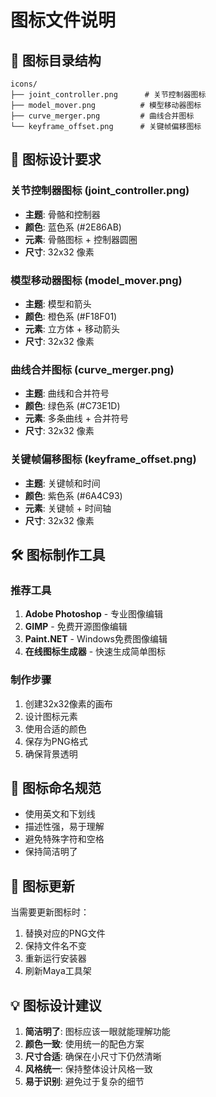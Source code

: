 # 图标文件说明

## 📁 图标目录结构

```
icons/
├── joint_controller.png      # 关节控制器图标
├── model_mover.png          # 模型移动器图标
├── curve_merger.png         # 曲线合并图标
└── keyframe_offset.png      # 关键帧偏移图标
```

## 🎨 图标设计要求

### 关节控制器图标 (joint_controller.png)
- **主题**: 骨骼和控制器
- **颜色**: 蓝色系 (#2E86AB)
- **元素**: 骨骼图标 + 控制器圆圈
- **尺寸**: 32x32 像素

### 模型移动器图标 (model_mover.png)
- **主题**: 模型和箭头
- **颜色**: 橙色系 (#F18F01)
- **元素**: 立方体 + 移动箭头
- **尺寸**: 32x32 像素

### 曲线合并图标 (curve_merger.png)
- **主题**: 曲线和合并符号
- **颜色**: 绿色系 (#C73E1D)
- **元素**: 多条曲线 + 合并符号
- **尺寸**: 32x32 像素

### 关键帧偏移图标 (keyframe_offset.png)
- **主题**: 关键帧和时间
- **颜色**: 紫色系 (#6A4C93)
- **元素**: 关键帧 + 时间轴
- **尺寸**: 32x32 像素

## 🛠️ 图标制作工具

### 推荐工具
1. **Adobe Photoshop** - 专业图像编辑
2. **GIMP** - 免费开源图像编辑
3. **Paint.NET** - Windows免费图像编辑
4. **在线图标生成器** - 快速生成简单图标

### 制作步骤
1. 创建32x32像素的画布
2. 设计图标元素
3. 使用合适的颜色
4. 保存为PNG格式
5. 确保背景透明

## 📝 图标命名规范

- 使用英文和下划线
- 描述性强，易于理解
- 避免特殊字符和空格
- 保持简洁明了

## 🔄 图标更新

当需要更新图标时：
1. 替换对应的PNG文件
2. 保持文件名不变
3. 重新运行安装器
4. 刷新Maya工具架

## 💡 图标设计建议

1. **简洁明了**: 图标应该一眼就能理解功能
2. **颜色一致**: 使用统一的配色方案
3. **尺寸合适**: 确保在小尺寸下仍然清晰
4. **风格统一**: 保持整体设计风格一致
5. **易于识别**: 避免过于复杂的细节
